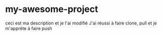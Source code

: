 # my-awesome-project
ceci est ma description et je l'ai modifié
J'ai réussi à faire clone, pull et je m'apprête à faire push
